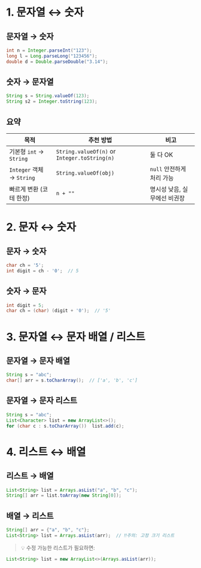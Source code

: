 # 1. 문자열 ↔ 숫자
## 문자열 → 숫자
```java
int n = Integer.parseInt("123");
long l = Long.parseLong("123456");
double d = Double.parseDouble("3.14");
```
## 숫자 → 문자열
```java
String s = String.valueOf(123);
String s2 = Integer.toString(123);
```
## 요약

| 목적                      | 추천 방법                                        | 비고                |
| ----------------------- | -------------------------------------------- | ----------------- |
| 기본형 `int` → `String`    | `String.valueOf(n)` or `Integer.toString(n)` | 둘 다 OK            |
| `Integer` 객체 → `String` | `String.valueOf(obj)`                        | `null` 안전하게 처리 가능 |
| 빠르게 변환 (코테 한정)          | `n + ""`                                     | 명시성 낮음, 실무에선 비권장  |
# 2. 문자 ↔ 숫자
## 문자 → 숫자
```java
char ch = '5';
int digit = ch - '0';  // 5
```
## 숫자 → 문자
```java
int digit = 5;
char ch = (char) (digit + '0');  // '5'
```
# 3. 문자열 ↔ 문자 배열 / 리스트
## 문자열 → 문자 배열
```java
String s = "abc";
char[] arr = s.toCharArray();  // ['a', 'b', 'c']
```
## 문자열 → 문자 리스트
```java
String s = "abc";
List<Character> list = new ArrayList<>();
for (char c : s.toCharArray())  list.add(c);
```
# 4. 리스트 ↔ 배열
## 리스트 → 배열
```java
List<String> list = Arrays.asList("a", "b", "c");
String[] arr = list.toArray(new String[0]);
```
## 배열 → 리스트
```java
String[] arr = {"a", "b", "c"};
List<String> list = Arrays.asList(arr);  // ‼️주의: 고정 크기 리스트
```
> 💡 수정 가능한 리스트가 필요하면:
```java
List<String> list = new ArrayList<>(Arrays.asList(arr));
```